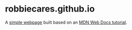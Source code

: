 # robbiecares.github.io
A [simple webpage](https://robbiecares.github.io/) built based on an [MDN Web Docs tutorial](https://developer.mozilla.org/en-US/docs/Learn/Getting_started_with_the_web).
